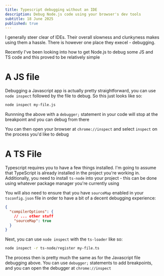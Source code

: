```yaml
---
title: Typescript debugging without an IDE
description: Debug Node.js code using your browser's dev tools
subtitle: 18 June 2025
published: true
---
```


I generally steer clear of IDEs. Their overall slowness and clunkyness makes using them a hassle. There is however one place they execel - debugging. 

Recently I've been looking into how to get Node.js to debug some JS and TS code and this proved to be relatively simple

# A JS file

Debugging a Javascript app is actually pretty straightforward, you can use `node inspect` followed by the file to debug. So this just looks like so:

```sh
node inspect my-file.js
```

Runnning the above with a `debugger;` statement in your code will stop at the breakpoint and you can debug from there

You can then open your browser at `chrome://inspect` and select `inspect` on the process you'd like to debug

# A TS File

Typescript requires you to have a few things installed. I'm going to assume that TypeScript is already installed in the project you're working in. Additionally, you need to install `ts-node` into your project - this can be done using whatever package manager you're currently using

You will also need to ensure that you have `sourceMap` enabled in your `tsconfig.json` file in order to have a bit of a decent debugging experience:


```json title=tsconfig.json
{
  "compilerOptions": {
	// ... other stuff
    "sourceMap": true
  }
}
```

Next, you can use `node inspect` with the `ts-loader` like so:

```sh
node inspect -r ts-node/register my-file.ts
```

The process then is pretty much the same as for the Javascript file debugging above. You can use `debugger;` statements to add breakpoints, and you can open the debugger at `chrome://inspect`